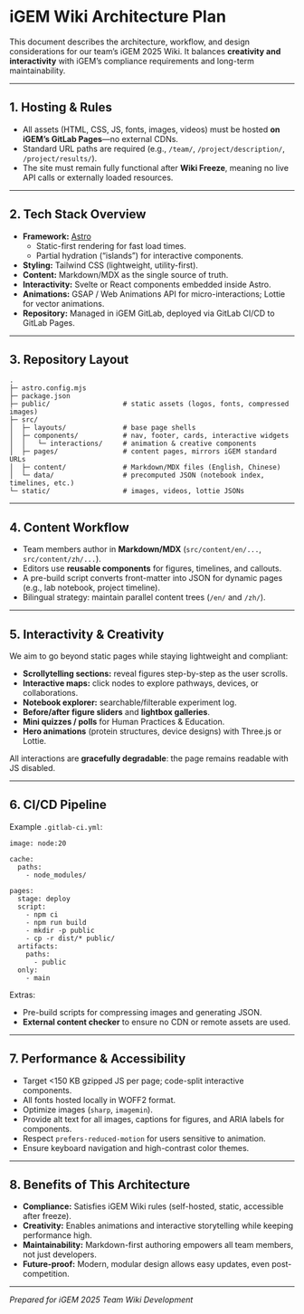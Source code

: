 # iGEM Wiki Architecture Plan

This document describes the architecture, workflow, and design considerations for our team’s iGEM 2025 Wiki. It balances **creativity and interactivity** with iGEM’s compliance requirements and long-term maintainability.

---

## 1. Hosting & Rules

- All assets (HTML, CSS, JS, fonts, images, videos) must be hosted **on iGEM’s GitLab Pages**—no external CDNs.
- Standard URL paths are required (e.g., `/team/`, `/project/description/`, `/project/results/`).
- The site must remain fully functional after **Wiki Freeze**, meaning no live API calls or externally loaded resources.

---

## 2. Tech Stack Overview

- **Framework:** [Astro](https://astro.build/)  
  - Static-first rendering for fast load times.  
  - Partial hydration (“islands”) for interactive components.  
- **Styling:** Tailwind CSS (lightweight, utility-first).  
- **Content:** Markdown/MDX as the single source of truth.  
- **Interactivity:** Svelte or React components embedded inside Astro.  
- **Animations:** GSAP / Web Animations API for micro-interactions; Lottie for vector animations.  
- **Repository:** Managed in iGEM GitLab, deployed via GitLab CI/CD to GitLab Pages.

---

## 3. Repository Layout

```
.
├─ astro.config.mjs
├─ package.json
├─ public/                  # static assets (logos, fonts, compressed images)
├─ src/
│  ├─ layouts/              # base page shells
│  ├─ components/           # nav, footer, cards, interactive widgets
│  │   └─ interactions/     # animation & creative components
│  ├─ pages/                # content pages, mirrors iGEM standard URLs
│  ├─ content/              # Markdown/MDX files (English, Chinese)
│  └─ data/                 # precomputed JSON (notebook index, timelines, etc.)
└─ static/                  # images, videos, lottie JSONs
```

---

## 4. Content Workflow

- Team members author in **Markdown/MDX** (`src/content/en/...`, `src/content/zh/...`).  
- Editors use **reusable components** for figures, timelines, and callouts.  
- A pre-build script converts front-matter into JSON for dynamic pages (e.g., lab notebook, project timeline).  
- Bilingual strategy: maintain parallel content trees (`/en/` and `/zh/`).

---

## 5. Interactivity & Creativity

We aim to go beyond static pages while staying lightweight and compliant:

- **Scrollytelling sections:** reveal figures step-by-step as the user scrolls.  
- **Interactive maps:** click nodes to explore pathways, devices, or collaborations.  
- **Notebook explorer:** searchable/filterable experiment log.  
- **Before/after figure sliders** and **lightbox galleries**.  
- **Mini quizzes / polls** for Human Practices & Education.  
- **Hero animations** (protein structures, device designs) with Three.js or Lottie.  

All interactions are **gracefully degradable**: the page remains readable with JS disabled.

---

## 6. CI/CD Pipeline

Example `.gitlab-ci.yml`:

```
image: node:20

cache:
  paths:
    - node_modules/

pages:
  stage: deploy
  script:
    - npm ci
    - npm run build
    - mkdir -p public
    - cp -r dist/* public/
  artifacts:
    paths:
      - public
  only:
    - main
```

Extras:
- Pre-build scripts for compressing images and generating JSON.
- **External content checker** to ensure no CDN or remote assets are used.

---

## 7. Performance & Accessibility

- Target <150 KB gzipped JS per page; code-split interactive components.  
- All fonts hosted locally in WOFF2 format.  
- Optimize images (`sharp`, `imagemin`).  
- Provide alt text for all images, captions for figures, and ARIA labels for components.  
- Respect `prefers-reduced-motion` for users sensitive to animation.  
- Ensure keyboard navigation and high-contrast color themes.

---

## 8. Benefits of This Architecture

- **Compliance:** Satisfies iGEM Wiki rules (self-hosted, static, accessible after freeze).  
- **Creativity:** Enables animations and interactive storytelling while keeping performance high.  
- **Maintainability:** Markdown-first authoring empowers all team members, not just developers.  
- **Future-proof:** Modern, modular design allows easy updates, even post-competition.

---

*Prepared for iGEM 2025 Team Wiki Development*
